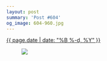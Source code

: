 ```yaml
---
layout: post
summary: 'Post #604'
og_image: 604-960.jpg
---
```


<p>
 <time>
  <a href="/604">
   {{ page.date | date: "%B %-d, %Y" }}
  </a>
 </time>
 <a href="/604">
  <figure data-taken="1/21/2017">
   <img sizes="(min-width: 700px) 50vw, calc(100vw - 2rem)" src="{{ site.assets_url }}/604-480.jpg" srcset="{{ site.assets_url }}/604-240.jpg 240w, {{ site.assets_url }}/604-480.jpg 480w, {{ site.assets_url }}/604-720.jpg 720w, {{ site.assets_url }}/604-960.jpg 960w"/>
  </figure>
 </a>
</p>
